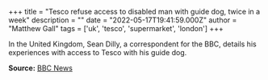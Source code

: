 +++
title = "Tesco refuse access to disabled man with guide dog, twice in a week"
description = ""
date = "2022-05-17T19:41:59.000Z"
author = "Matthew Gall"
tags = ['uk', 'tesco', 'supermarket', 'london']
+++

In the United Kingdom, Sean Dilly, a correspondent for the BBC, details his experiences with access to Tesco with his guide dog.

**Source:** [BBC News](https://www.bbc.co.uk/news/av/uk-england-london-61468496)
